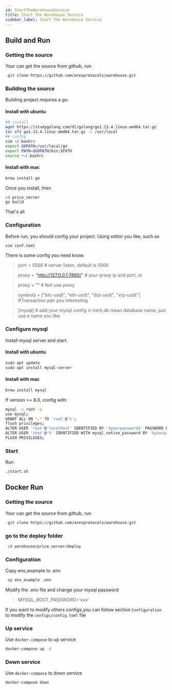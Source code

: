 ```yaml
---
id: StartTheWarehouseService
title: Start The Warehouse Service
sidebar_label: Start The Warehouse Service
---
```


## Build and Run


### Getting the source

Your can get the source from github, run

``` bash
 git clone https://github.com/aresprotocols/warehouse.git
```

### Building the source

Building project requires a go.

#### Install with ubuntu

```bash
## install
wget https://studygolang.com/dl/golang/go1.13.4.linux-amd64.tar.gz
tar xfz go1.13.4.linux-amd64.tar.gz -C /usr/local
## config
vim ~/.bashrc
export GOPATH=/usr/local/go
export PATH=$GOPATH/bin:$PATH
source ～/.bashrc
```

#### Install with mac

```bash
brew install go
```

Once you install, then

```bash
cd price_server
go build
```

That's all

### Configuration

Before run, you should config your project. Using editor you like, such as

```bash
vim conf.toml
```

There is some config you need know.

> port = 5566 # server listen, default is 5566

> proxy = "http://127.0.0.1:7890/"   # your proxy ip and port, or

> proxy = "" # Not use proxy


> symbols = ["btc-usdt", "eth-usdt", "dot-usdt", "xrp-usdt"]  #Transaction pair you interesting

> [mysql] # add your mysql config in here,db mean database name, just use a name you like

### Configure mysql

Install mysql server and start.

#### Install with ubuntu

```bash
sudo apt update
sudo apt install mysql-server
```

#### Install with mac

```bash
brew install mysql
```

If version >= 8.0, config with:

```bash
mysql -u root -p
use mysql;
GRANT ALL ON *.* TO 'root'@'%';
flush privileges;
ALTER USER 'root'@'localhost' IDENTIFIED BY '$yourpassword$' PASSWORD EXPIRE NEVER;
ALTER USER 'root'@'%' IDENTIFIED WITH mysql_native_password BY '$yourpassword$';
FLUSH PRIVILEGES;
```

### Start

Run

```bash
./start.sh
```


## Docker Run

### Getting the source

Your can get the source from github, run

``` bash
 git clone https://github.com/aresprotocols/warehouse.git
```

### go to the deploy folder
``` bash
 cd warehouse/price_server/deploy
```

### Configuration

Copy env_example to .env
``` bash
 cp env_example .env
```

Modify the .env file and change your mysql password

> MYSQL_ROOT_PASSWORD='xxx'

If you want to modify others configs,you can follow section `Configuration` to modify the `configs/config.toml` file


### Up service
Use `docker-compose` to up service 
```bash
docker-compose up -d
```

### Down service
Use `docker-compose` to down service
```bash
docker-compose down
```